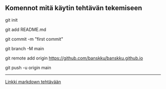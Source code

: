 ## Komennot mitä käytin tehtävän tekemiseen

git init

git add README.md

git commit -m "first commit"

git branch -M main

git remote add origin https://github.com/banskku/banskku.github.io

git push -u origin main

---

[Linkki markdown tehtävään](https://banskku.github.io/)

